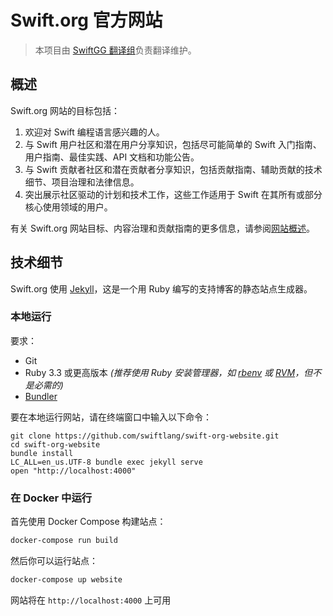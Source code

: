 # Swift.org 官方网站

> 本项目由 [SwiftGG 翻译组](https://swiftgg.team)负责翻译维护。


## 概述

Swift.org 网站的目标包括：

1. 欢迎对 Swift 编程语言感兴趣的人。
2. 与 Swift 用户社区和潜在用户分享知识，包括尽可能简单的 Swift 入门指南、用户指南、最佳实践、API 文档和功能公告。
3. 与 Swift 贡献者社区和潜在贡献者分享知识，包括贡献指南、辅助贡献的技术细节、项目治理和法律信息。
4. 突出展示社区驱动的计划和技术工作，这些工作适用于 Swift 在其所有或部分核心使用领域的用户。

有关 Swift.org 网站目标、内容治理和贡献指南的更多信息，请参阅[网站概述](/website)。

## 技术细节

Swift.org 使用 [Jekyll](https://jekyllrb.com)，这是一个用 Ruby 编写的支持博客的静态站点生成器。

### 本地运行

要求：
- Git
- Ruby 3.3 或更高版本
  _(推荐使用 Ruby 安装管理器，如
  [rbenv](https://github.com/sstephenson/rbenv) 或
  [RVM](https://rvm.io)，但不是必需的)_
- [Bundler](https://bundler.io/)

要在本地运行网站，请在终端窗口中输入以下命令：

```shell
git clone https://github.com/swiftlang/swift-org-website.git
cd swift-org-website
bundle install
LC_ALL=en_us.UTF-8 bundle exec jekyll serve
open "http://localhost:4000"
```

### 在 Docker 中运行

首先使用 Docker Compose 构建站点：

```bash
docker-compose run build
```

然后你可以运行站点：

```bash
docker-compose up website
```

网站将在 `http://localhost:4000` 上可用
